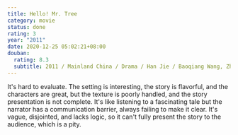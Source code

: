 ```yaml
---
title: Hello! Mr. Tree
category: movie
status: done
rating: 3
year: "2011"
date: 2020-12-25 05:02:21+08:00
douban:
  rating: 8.3
  subtitle: 2011 / Mainland China / Drama / Han Jie / Baoqiang Wang, Zhuo Tan
---
```


It's hard to evaluate. The setting is interesting, the story is flavorful, and the characters are great, but the texture is poorly handled, and the story presentation is not complete. It's like listening to a fascinating tale but the narrator has a communication barrier, always failing to make it clear. It's vague, disjointed, and lacks logic, so it can't fully present the story to the audience, which is a pity.
